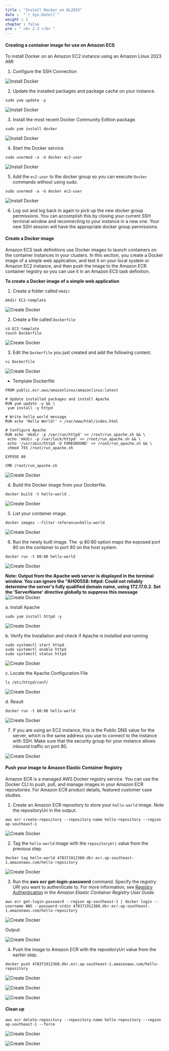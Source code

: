 ```yaml
---
title : "Install Docker on AL2023"
date :  "`r Sys.Date()`" 
weight : 3
chapter : false
pre : " <b> 2.3 </b> "
---
```


#### Creating a container image for use on Amazon ECS

To install Docker on an Amazon EC2 instance using an Amazon Linux 2023 AMI

1. Configure the SSH Connection



![Install Docker](/images/3/1.png?featherlight=false&width=90pc)

2. Update the installed packages and package cache on your instance.

```
sudo yum update -y
```

![Install Docker](/images/3/2.png?featherlight=false&width=90pc)

3. Install the most recent Docker Community Edition package.

```
sudo yum install docker
```

![Install Docker](/images/3/3.png?featherlight=false&width=90pc)

4. Start the Docker service.

```
sudo usermod -a -G docker ec2-user
```

![Install Docker](/images/3/4.png?featherlight=false&width=90pc)

5. Add the `ec2-user` to the docker group so you can execute `Docker` commands without using sudo.

```
sudo usermod -a -G docker ec2-user
```

![Install Docker](/images/3/5.png?featherlight=false&width=90pc)

6. Log out and log back in again to pick up the new docker group permissions. You can accomplish this by closing your current SSH terminal window and reconnecting to your instance in a new one. Your new SSH session will have the appropriate docker group permissions.

#### Create a Docker image

Amazon ECS task definitions use Docker images to launch containers on the container instances in your clusters. In this section, you create a Docker image of a simple web application, and test it on your local system or Amazon EC2 instance, and then push the image to the Amazon ECR container registry so you can use it in an Amazon ECS task definition.

**To create a Docker image of a simple web application**

1. Create a folder called `mkdir`

```
mkdir EC2-template
```
![Create Docker](/images/3/7.png?featherlight=false&width=90pc)

2. Create a file called `Dockerfile`

```
cd EC2-template
touch Dockerfile
```
![Create Docker](/images/3/8.png?featherlight=false&width=90pc)

3. Edit the `Dockerfile` you just created and add the following content.

```
vi Dockerfile
```
![Create Docker](/images/3/9.png?featherlight=false&width=90pc)

- Template Dockerfile 

```
FROM public.ecr.aws/amazonlinux/amazonlinux:latest

# Update installed packages and install Apache
RUN yum update -y && \
 yum install -y httpd

# Write hello world message
RUN echo 'Hello World!' > /var/www/html/index.html

# Configure Apache
RUN echo 'mkdir -p /var/run/httpd' >> /root/run_apache.sh && \
 echo 'mkdir -p /var/lock/httpd' >> /root/run_apache.sh && \
 echo '/usr/sbin/httpd -D FOREGROUND' >> /root/run_apache.sh && \
 chmod 755 /root/run_apache.sh

EXPOSE 80

CMD /root/run_apache.sh
```
![Create Docker](/images/3/10.png?featherlight=false&width=90pc)

4. Build the Docker image from your Dockerfile.

```
docker build -t hello-world .
```
![Create Docker](/images/3/11.png?featherlight=false&width=90pc)

5. List your container image.

```
docker images --filter reference=hello-world
```
![Create Docker](/images/3/12.png?featherlight=false&width=90pc)

6. Run the newly built image. The -p 80:80 option maps the exposed port 80 on the container to port 80 on the host system.

```
docker run -t 80:80 hello-world
```

![Create Docker](/images/3/12.png?featherlight=false&width=90pc)

**Note: Output from the Apache web server is displayed in the terminal window. You can ignore the "AH00558: httpd: Could not reliably determine the server's fully qualified domain name, using 172.17.0.2. Set the 'ServerName' directive globally to suppress this message**
![Create Docker](/images/3/13.png?featherlight=false&width=90pc)

a. Install Apache

```
sudo yum install httpd -y
```
![Create Docker](/images/3/14.png?featherlight=false&width=90pc)

b. Verify the Installation and check if Apache is installed and running

```
sudo systemctl start httpd
sudo systemctl enable httpd
sudo systemctl status httpd
```
![Create Docker](/images/3/15.png?featherlight=false&width=90pc)

c. Locate the Apache Configuration File

```
ls /etc/httpd/conf/
```
![Create Docker](/images/3/16.png?featherlight=false&width=90pc)

d. Result
```
docker run -t 80:80 hello-world
```

![Create Docker](/images/3/18.png?featherlight=false&width=90pc)

7. If you are using an EC2 instance, this is the Public DNS value for the server, which is the same address you use to connect to the instance with SSH. Make sure that the security group for your instance allows inbound traffic on port 80.

![Create Docker](/images/3/19.png?featherlight=false&width=90pc)

#### Push your image to Amazon Elastic Container Registry

Amazon ECR is a managed AWS Docker registry service. You can use the Docker CLI to push, pull, and manage images in your Amazon ECR repositories. For Amazon ECR product details, featured customer case studies.

1. Create an Amazon ECR repository to store your `hello-world` image. Note the repositoryUri in the output.

```
aws ecr create-repository --repository-name hello-repository --region ap-southeast-1 
```
![Create Docker](/images/3/20.png?featherlight=false&width=90pc)

2. Tag the `hello-world` image with the `repositoryUri` value from the previous step.

```
docker tag hello-world 478371912360.dkr.ecr.ap-southeast-1.amazonaws.com/hello-repository
```
![Create Docker](/images/3/21.png?featherlight=false&width=90pc)

3. Run the **aws ecr get-login-password** command. Specify the registry URI you want to authenticate to. For more information, see [Registry Authentication](https://docs.aws.amazon.com/AmazonECR/latest/userguide/Registries.html#registry_auth) in the *Amazon Elastic Container Registry User Guide*.

```
aws ecr get-login-password --region ap-southeast-1 | docker login --username AWS --password-stdin 478371912360.dkr.ecr.ap-southeast-1.amazonaws.com/hello-repository
```
![Create Docker](/images/3/22.png?featherlight=false&width=90pc)

Output:

![Create Docker](/images/3/23.png?featherlight=false&width=90pc)

4. Push the image to Amazon ECR with the repositoryUri value from the earlier step.

```
docker push 478371912360.dkr.ecr.ap-southeast-1.amazonaws.com/hello-repository
```
![Create Docker](/images/3/24.png?featherlight=false&width=90pc)

![Create Docker](/images/3/25.png?featherlight=false&width=90pc)

![Create Docker](/images/3/26.png?featherlight=false&width=90pc)


#### Clean up

```
aws ecr delete-repository --repository-name hello-repository --region ap-southeast-1 --force
```

![Create Docker](/images/3/27.png?featherlight=false&width=90pc)

![Create Docker](/images/3/28.png?featherlight=false&width=90pc)
